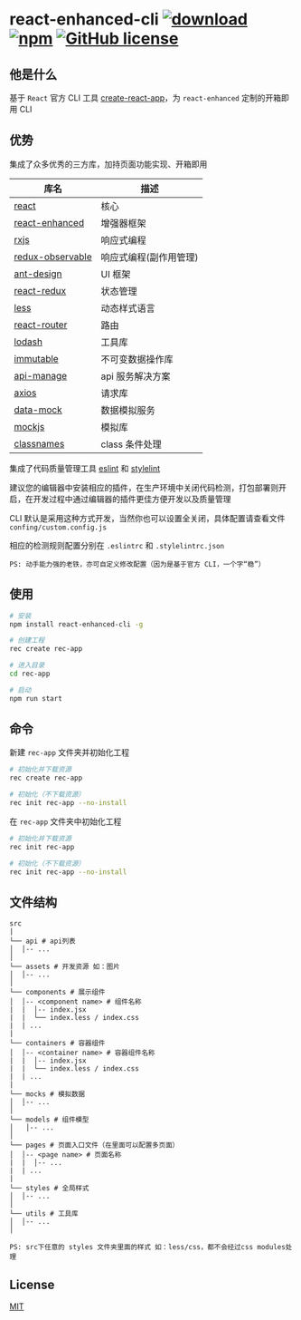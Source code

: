 # react-enhanced-cli [![download](https://img.shields.io/npm/dm/react-enhanced-cli.svg)](https://www.npmjs.com/search?q=react-enhanced-cli) [![npm](https://img.shields.io/npm/v/react-enhanced-cli.svg)](https://www.npmjs.com/search?q=react-enhanced-cli) [![GitHub license](https://img.shields.io/badge/license-MIT-blue.svg)](https://github.com/zhouzuchuan/react-enhanced-cli/master/LICENSE)

## 他是什么

基于 `React` 官方 CLI 工具 [create-react-app](https://github.com/facebook/create-react-app)，为 `react-enhanced` 定制的开箱即用 CLI

## 优势

集成了众多优秀的三方库，加持页面功能实现、开箱即用

| 库名                                                                     | 描述                   |
| ------------------------------------------------------------------------ | ---------------------- |
| [react](https://github.com/facebook/react)                               | 核心                   |
| [react-enhanced](https://github.com/zhouzuchuan/react-enhanced)          | 增强器框架             |
| [rxjs](https://github.com/Reactive-Extensions/RxJS)                      | 响应式编程             |
| [redux-observable](https://github.com/redux-observable/redux-observable) | 响应式编程(副作用管理) |
| [ant-design](https://github.com/ant-design/ant-design)                   | UI 框架                |
| [react-redux](https://github.com/reduxjs/react-redux)                    | 状态管理               |
| [less](https://github.com/less/less.js)                                  | 动态样式语言           |
| [react-router](https://github.com/ReactTraining/react-router)            | 路由                   |
| [lodash](https://github.com/lodash/lodash)                               | 工具库                 |
| [immutable](https://github.com/facebook/immutable-js)                    | 不可变数据操作库       |
| [api-manage](https://github.com/zhouzuchuan/api-manage)                  | api 服务解决方案       |
| [axios](https://github.com/axios/axios)                                  | 请求库                 |
| [data-mock](https://github.com/zhouzuchuan/data-mock)                    | 数据模拟服务           |
| [mockjs](https://github.com/nuysoft/Mock)                                | 模拟库                 |
| [classnames](https://github.com/JedWatson/classnames)                    | class 条件处理         |

集成了代码质量管理工具 [eslint](https://github.com/eslint/eslint) 和 [stylelint](https://github.com/stylelint/stylelint)

建议您的编辑器中安装相应的插件，在生产环境中关闭代码检测，打包部署则开启，在开发过程中通过编辑器的插件更佳方便开发以及质量管理

CLI 默认是采用这种方式开发，当然你也可以设置全关闭，具体配置请查看文件 `confing/custom.config.js`

相应的检测规则配置分别在 `.eslintrc` 和 `.stylelintrc.json`

```
PS: 动手能力强的老铁，亦可自定义修改配置（因为是基于官方 CLI，一个字“稳”）
```

## 使用

```bash
# 安装
npm install react-enhanced-cli -g

# 创建工程
rec create rec-app

# 进入目录
cd rec-app

# 启动
npm run start
```

## 命令

新建 `rec-app` 文件夹并初始化工程

```bash
# 初始化并下载资源
rec create rec-app

# 初始化（不下载资源）
rec init rec-app --no-install
```

在 `rec-app` 文件夹中初始化工程

```bash
# 初始化并下载资源
rec init rec-app

# 初始化（不下载资源）
rec init rec-app --no-install
```

## 文件结构

```
src
|
└── api # api列表
│  │-- ...
│
└── assets # 开发资源 如：图片
│  │-- ...
│
└── components # 展示组件
│  │-- <component name> # 组件名称
|  |  │-- index.jsx
|  |  └── index.less / index.css
|  | ...
|
└── containers # 容器组件
│  │-- <container name> # 容器组件名称
|  |  │-- index.jsx
|  |  └── index.less / index.css
|  | ...
|
└── mocks # 模拟数据
│  │-- ...
│
└── models # 组件模型
│   │-- ...
│
└── pages # 页面入口文件（在里面可以配置多页面）
│  │-- <page name> # 页面名称
|  |  │-- ...
|  | ...
|
└── styles # 全局样式
│  │-- ...
│
└── utils # 工具库
│  │-- ...
│
```

```
PS: src下任意的 styles 文件夹里面的样式 如：less/css，都不会经过css modules处理
```

## License

[MIT](https://tldrlegal.com/license/mit-license)
